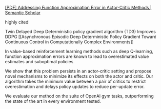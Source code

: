 [[PDF] Addressing Function Approximation Error in Actor-Critic Methods | Semantic Scholar](https://www.semanticscholar.org/paper/Addressing-Function-Approximation-Error-in-Methods-Fujimoto-Hoof/4debb99c0c63bfaa97dd433bc2828e4dac81c48b)

highly cited

Twin Delayed Deep Deterministic policy gradient algorithm (TD3)
Improves DDPG [[Asynchronous Episodic Deep Deterministic Policy Gradient Toward Continuous Control in Computationally Complex Environments]]

In value-based reinforcement learning methods such as deep Q-learning, function approximation errors are known to lead to overestimated value estimates and suboptimal policies. 

We show that this problem persists in an actor-critic setting and propose novel mechanisms to minimize its effects on both the actor and critic. Our algorithm takes the minimum value between a pair of critics to restrict overestimation and delays policy updates to reduce per-update error. 

We evaluate our method on the suite of OpenAI gym tasks, outperforming the state of the art in every environment tested.